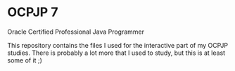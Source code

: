 OCPJP 7
=======

Oracle Certified Professional Java Programmer

This repository contains the files I used for the interactive part of my OCPJP studies.
There is probably a lot more that I used to study, but this is at least some of it ;)
